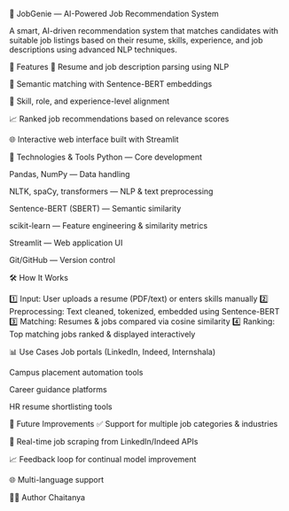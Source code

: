 💼 JobGenie — AI-Powered Job Recommendation System

A smart, AI-driven recommendation system that matches candidates with suitable job listings based on their resume, skills, experience, and job descriptions using advanced NLP techniques.

🚀 Features
📄 Resume and job description parsing using NLP

🤖 Semantic matching with Sentence-BERT embeddings

🎯 Skill, role, and experience-level alignment

📈 Ranked job recommendations based on relevance scores

🌐 Interactive web interface built with Streamlit

🧰 Technologies & Tools
Python — Core development

Pandas, NumPy — Data handling

NLTK, spaCy, transformers — NLP & text preprocessing

Sentence-BERT (SBERT) — Semantic similarity

scikit-learn — Feature engineering & similarity metrics

Streamlit — Web application UI

Git/GitHub — Version control


🛠️ How It Works

1️⃣ Input: User uploads a resume (PDF/text) or enters skills manually
2️⃣ Preprocessing: Text cleaned, tokenized, embedded using Sentence-BERT
3️⃣ Matching: Resumes & jobs compared via cosine similarity
4️⃣ Ranking: Top matching jobs ranked & displayed interactively

📊 Use Cases
Job portals (LinkedIn, Indeed, Internshala)

Campus placement automation tools

Career guidance platforms

HR resume shortlisting tools

🌟 Future Improvements
✅ Support for multiple job categories & industries

🔄 Real-time job scraping from LinkedIn/Indeed APIs

📈 Feedback loop for continual model improvement

🌐 Multi-language support

👨‍💻 Author
Chaitanya
